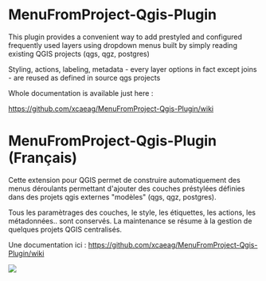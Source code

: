 MenuFromProject-Qgis-Plugin 
===========================

This plugin provides a convenient way to add prestyled and configured frequently used layers using dropdown menus built by simply reading existing QGIS projects (qgs, qgz, postgres)

Styling, actions, labeling, metadata - every layer options in fact except joins - are reused as defined in source qgs projects

Whole documentation is available just here :

https://github.com/xcaeag/MenuFromProject-Qgis-Plugin/wiki


MenuFromProject-Qgis-Plugin (Français)
======================================

Cette extension pour QGIS permet de construire automatiquement des menus déroulants permettant d'ajouter des couches préstylées définies dans des projets qgis externes "modèles" (qgs, qgz, postgres). 

Tous les paramètrages des couches, le style, les étiquettes, les actions, les métadonnées.. sont conservés. La maintenance se résume à la gestion de quelques projets QGIS centralisés. 

Une documentation ici : https://github.com/xcaeag/MenuFromProject-Qgis-Plugin/wiki

![](https://raw.githubusercontent.com/xcaeag/MenuFromProject-Qgis-Plugin/master/menu_from_project/doc/menu-tuto-en.gif)


